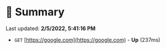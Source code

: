 # 📖 Summary
Last updated: **2/5/2022, 5:41:16 PM**

- `GET` [https://google.com](https://google.com) - **Up** (237ms)
